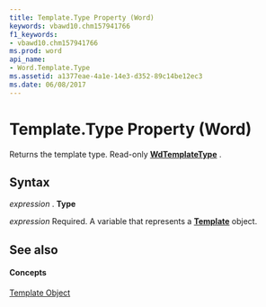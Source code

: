 ```yaml
---
title: Template.Type Property (Word)
keywords: vbawd10.chm157941766
f1_keywords:
- vbawd10.chm157941766
ms.prod: word
api_name:
- Word.Template.Type
ms.assetid: a1377eae-4a1e-14e3-d352-89c14be12ec3
ms.date: 06/08/2017
---
```



# Template.Type Property (Word)

Returns the template type. Read-only  **[WdTemplateType](wdtemplatetype-enumeration-word.md)** .


## Syntax

 _expression_ . **Type**

 _expression_ Required. A variable that represents a **[Template](template-object-word.md)** object.


## See also


#### Concepts


[Template Object](template-object-word.md)

